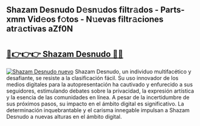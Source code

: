 ## Shazam Desnudo D𝚎sn𝚞dos filtr𝚊dos - Parts-xmm Vid𝚎os f𝚘tos - N𝚞evas filtr𝚊ciones atr𝚊ctivas aZf0N

# <h2><a href="http://mbcr41n.tromn.icu/?c=Shazam+Desnudo">🔗👉👉👉 Shazam Desnudo 🔗🔗</a></h2>

[![Shazam Desnudo nuevo](https://i.imgur.com/pEAQMta.gif)](http://mbcr41n.tromn.icu/?c=Shazam+Desnudo)
Shazam Desnudo, un individuo multifacético y desafiante, se resiste a la clasificación fácil. Su uso innovador de los medios digitales para la autopresentación ha cautivado y enfurecido a sus seguidores, estimulando debates sobre la privacidad, la expresión artística y la esencia de las comunidades en línea. A pesar de la incertidumbre de sus próximos pasos, su impacto en el ámbito digital es significativo. La determinación inquebrantable y el carisma innegable impulsan a Shazam Desnudo a nuevas alturas en el ámbito digital.
